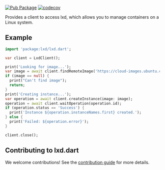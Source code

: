 [![Pub Package](https://img.shields.io/pub/v/lxd.svg)](https://pub.dev/packages/lxd)
[![codecov](https://codecov.io/gh/canonical/lxd.dart/branch/main/graph/badge.svg?token=SIMIT5LCTH)](https://codecov.io/gh/canonical/lxd.dart)

Provides a client to access lxd, which allows you to manage containers on a Linux system.

## Example

```dart
import 'package:lxd/lxd.dart';

var client = LxdClient();

print('Looking for image...');
var image = await client.findRemoteImage('https://cloud-images.ubuntu.com/releases', '20.04');
if (image == null) {
  print("Can't find image");
  return;
}
print('Creating instance...');
var operation = await client.createInstance(image: image);
operation = await client.waitOperation(operation.id);
if (operation.status == 'Success') {
  print('Instance ${operation.instanceNames.first} created.');
} else {
  print('Failed: ${operation.error}');
}

client.close();
```

## Contributing to lxd.dart

We welcome contributions! See the [contribution guide](CONTRIBUTING.md) for more details.
